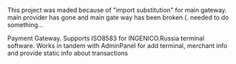 This project was maded because of "import substitution" for main gateway.
main provider has gone and main gate way has been broken (. 
needed to do something...

Payment Gateway.
Supports ISO8583 for INGENICO.Russia terminal software.
Works in tandem with AdminPanel for add terminal, merchant info and provide static info about transactions
